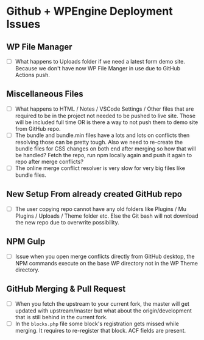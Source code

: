 # Github + WPEngine Deployment Issues

## WP File Manager

* [ ] What happens to Uploads folder if we need a latest form demo site. Because we don't have now  WP File Manger in use due to GitHub Actions push.

## Miscellaneous Files

* [ ] What happens to HTML / Notes / VSCode Settings / Other files that are required to be in the project not needed to be pushed to live site. Those will be included full time OR is there a way to not push them to demo site from GitHub repo.
* [ ] The bundle and bundle.min files have a lots and lots on conflicts then resolving those can be pretty tough. Also we need to re-create the bundle files for CSS changes on both end after merging so how that will be handled? Fetch the repo, run npm locally again and push it again to repo after merge conflicts?
* [ ] The online merge conflict resolver is very slow for very big files like bundle files.

## New Setup From already created GitHub repo

* [ ] The user copying repo cannot have any old folders like Plugins / Mu Plugins / Uploads / Theme folder etc. Else the Git bash will not download the new repo due to overwrite possibility.

## NPM Gulp

* [ ] Issue when you open merge conflicts directly from GitHub desktop, the NPM commands execute on the base WP directory not in the WP Theme directory.

## GitHub Merging & Pull Request

* [ ]  When you fetch the upstream to your current fork, the master will get updated with upstream/master but what about the origin/development that is still behind in the current fork.
* [ ]  In the `blocks.php` file some block's registration gets missed while merging. It requires to re-register that block. ACF fields are present.
